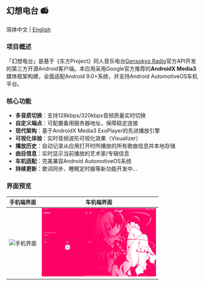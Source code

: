## 幻想电台 📻
简体中文 | [English](README.md)

### 项目概述
「幻想电台」是基于《东方Project》同人音乐电台[Gensokyo Radio](https://gensokyoradio.net)官方API开发的第三方开源Android客户端。本应用采用Google官方推荐的**AndroidX Media3**媒体框架构建，全面适配Android 9.0+系统，并支持Android AutomotiveOS车机平台。

### 核心功能
- **多音质切换**：支持128kbps/320kbps音频质量实时切换
- **自定义端点**：可配置备用服务器地址，保障稳定连接
- **现代架构**：基于AndroidX Media3 ExoPlayer的先进播放引擎
- **可视化体验**：实时音频波形可视化效果（Visualizer）
- **播放历史**：自动记录从应用打开时所播放的所有歌曲信息并本地存储
- **曲目信息**：实时显示当前播放的艺术家/专辑信息
- **车机适配**：完美兼容Android AutomotiveOS系统
- **持续更新**：歌词同步、睡眠定时器等新功能开发中...

### 界面预览
| 手机端界面 | 车机端界面 |
|------------|------------|
| <img src="screenshots/Screenshot_20250128-175637.png" width="300" alt="手机界面"/> | <img src="screenshots/Screenshot_20250128-175757.png" width="300" alt="车机界面"/> |
